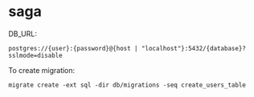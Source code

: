 # saga

DB_URL:

```postgres://{user}:{password}@{host | "localhost"}:5432/{database}?sslmode=disable```

To create migration: 

```migrate create -ext sql -dir db/migrations -seq create_users_table```